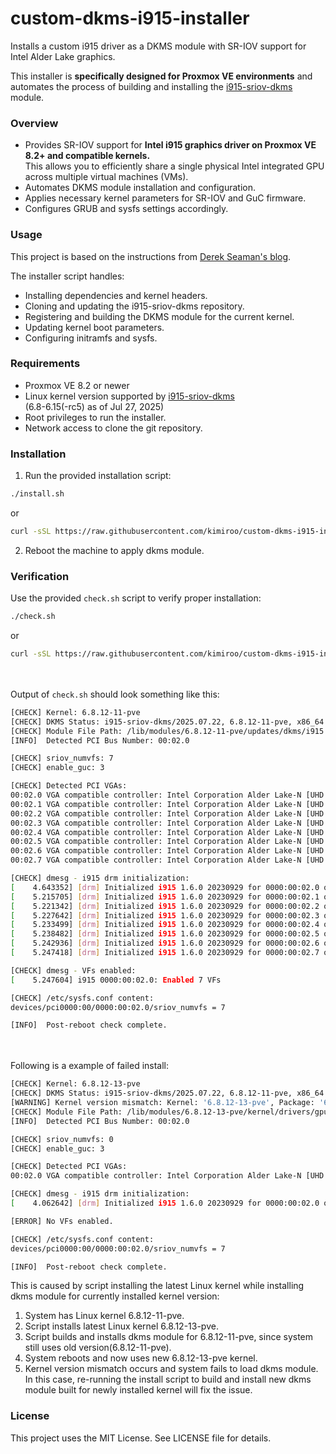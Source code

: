 # custom-dkms-i915-installer

Installs a custom i915 driver as a DKMS module with SR-IOV support for Intel Alder Lake graphics.

This installer is **specifically designed for Proxmox VE environments** and automates the process of building and installing the [i915-sriov-dkms](https://github.com/strongtz/i915-sriov-dkms) module.

### Overview

- Provides SR-IOV support for **Intel i915 graphics driver on Proxmox VE 8.2+ and compatible kernels.**\
  This allows you to efficiently share a single physical Intel integrated GPU across multiple virtual machines (VMs).
- Automates DKMS module installation and configuration.
- Applies necessary kernel parameters for SR-IOV and GuC firmware.
- Configures GRUB and sysfs settings accordingly.

### Usage

This project is based on the instructions from [Derek Seaman's blog](https://www.derekseaman.com/2024/07/proxmox-ve-8-2-windows-11-vgpu-vt-d-passthrough-with-intel-alder-lake.html).

The installer script handles:

- Installing dependencies and kernel headers.
- Cloning and updating the i915-sriov-dkms repository.
- Registering and building the DKMS module for the current kernel.
- Updating kernel boot parameters.
- Configuring initramfs and sysfs.

### Requirements

- Proxmox VE 8.2 or newer
- Linux kernel version supported by [i915-sriov-dkms](https://github.com/strongtz/i915-sriov-dkms)\
  (6.8-6.15(-rc5) as of Jul 27, 2025)
- Root privileges to run the installer.
- Network access to clone the git repository.

### Installation

1. Run the provided installation script:

```bash
./install.sh
```

or

```bash
curl -sSL https://raw.githubusercontent.com/kimiroo/custom-dkms-i915-installer/refs/heads/main/install.sh | bash
```
2. Reboot the machine to apply dkms module.

### Verification

Use the provided `check.sh` script to verify proper installation:

```bash
./check.sh
```

or

```bash
curl -sSL https://raw.githubusercontent.com/kimiroo/custom-dkms-i915-installer/refs/heads/main/check.sh | bash
```
\
\
Output of `check.sh` should look something like this:
```bash
[CHECK] Kernel: 6.8.12-11-pve
[CHECK] DKMS Status: i915-sriov-dkms/2025.07.22, 6.8.12-11-pve, x86_64: installed
[CHECK] Module File Path: /lib/modules/6.8.12-11-pve/updates/dkms/i915.ko
[INFO]  Detected PCI Bus Number: 00:02.0

[CHECK] sriov_numvfs: 7
[CHECK] enable_guc: 3

[CHECK] Detected PCI VGAs:
00:02.0 VGA compatible controller: Intel Corporation Alder Lake-N [UHD Graphics]
00:02.1 VGA compatible controller: Intel Corporation Alder Lake-N [UHD Graphics]
00:02.2 VGA compatible controller: Intel Corporation Alder Lake-N [UHD Graphics]
00:02.3 VGA compatible controller: Intel Corporation Alder Lake-N [UHD Graphics]
00:02.4 VGA compatible controller: Intel Corporation Alder Lake-N [UHD Graphics]
00:02.5 VGA compatible controller: Intel Corporation Alder Lake-N [UHD Graphics]
00:02.6 VGA compatible controller: Intel Corporation Alder Lake-N [UHD Graphics]
00:02.7 VGA compatible controller: Intel Corporation Alder Lake-N [UHD Graphics]

[CHECK] dmesg - i915 drm initialization:
[    4.643352] [drm] Initialized i915 1.6.0 20230929 for 0000:00:02.0 on minor 0
[    5.215705] [drm] Initialized i915 1.6.0 20230929 for 0000:00:02.1 on minor 1
[    5.221342] [drm] Initialized i915 1.6.0 20230929 for 0000:00:02.2 on minor 2
[    5.227642] [drm] Initialized i915 1.6.0 20230929 for 0000:00:02.3 on minor 3
[    5.233499] [drm] Initialized i915 1.6.0 20230929 for 0000:00:02.4 on minor 4
[    5.238482] [drm] Initialized i915 1.6.0 20230929 for 0000:00:02.5 on minor 5
[    5.242936] [drm] Initialized i915 1.6.0 20230929 for 0000:00:02.6 on minor 6
[    5.247418] [drm] Initialized i915 1.6.0 20230929 for 0000:00:02.7 on minor 7

[CHECK] dmesg - VFs enabled:
[    5.247604] i915 0000:00:02.0: Enabled 7 VFs

[CHECK] /etc/sysfs.conf content:
devices/pci0000:00/0000:00:02.0/sriov_numvfs = 7

[INFO]  Post-reboot check complete.
```
\
\
Following is a example of failed install:
```bash
[CHECK] Kernel: 6.8.12-13-pve
[CHECK] DKMS Status: i915-sriov-dkms/2025.07.22, 6.8.12-11-pve, x86_64: installed
[WARNING] Kernel version mismatch: Kernel: '6.8.12-13-pve', Package: '6.8.12-11-pve'
[CHECK] Module File Path: /lib/modules/6.8.12-13-pve/kernel/drivers/gpu/drm/i915/i915.ko
[INFO]  Detected PCI Bus Number: 00:02.0

[CHECK] sriov_numvfs: 0
[CHECK] enable_guc: 3

[CHECK] Detected PCI VGAs:
00:02.0 VGA compatible controller: Intel Corporation Alder Lake-N [UHD Graphics]

[CHECK] dmesg - i915 drm initialization:
[    4.062642] [drm] Initialized i915 1.6.0 20230929 for 0000:00:02.0 on minor 0

[ERROR] No VFs enabled.

[CHECK] /etc/sysfs.conf content:
devices/pci0000:00/0000:00:02.0/sriov_numvfs = 7

[INFO]  Post-reboot check complete.
```
This is caused by script installing the latest Linux kernel while installing dkms module for currently installed kernel version:
1. System has Linux kernel 6.8.12-11-pve.
2. Script installs latest Linux kernel 6.8.12-13-pve.
3. Script builds and installs dkms module for 6.8.12-11-pve, since system still uses old version(6.8.12-11-pve).
4. System reboots and now uses new 6.8.12-13-pve kernel.
5. Kernel version mismatch occurs and system fails to load dkms module.
In this case, re-running the install script to build and install new dkms module built for newly installed kernel will fix the issue.

### License
This project uses the MIT License. See LICENSE file for details.
